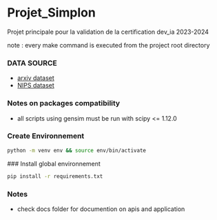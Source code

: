 # Projet_Simplon
Projet principale pour la validation de la certification dev_ia 2023-2024

note : every make command is executed from the project root directory

### DATA SOURCE
- [arxiv dataset](https://www.kaggle.com/datasets/Cornell-University/arxiv)
- [NIPS dataset](https://www.kaggle.com/datasets/benhamner/nips-papers/data)

### Notes on packages compatibility
- all scripts using gensim must be run with scipy <= 1.12.0

### Create Environnement
```sh
python -m venv env && source env/bin/activate 
```

### Install global environnement
```sh
pip install -r requirements.txt
```

### Notes
- check docs folder for documention on apis and application
 